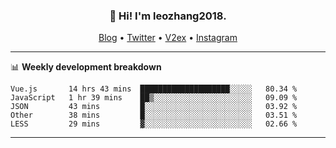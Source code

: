 <h3 align="center">👋 Hi! I'm leozhang2018.</h3>
<p align="center">
  <a href="https://code.leozhang2018.me">Blog</a> •
  <a href="https://twitter.com/leozhang2018">Twitter</a> •
  <a href="https://www.v2ex.com/member/leozhang">V2ex</a> •
  <a href="https://www.instagram.com/leozhanghere">Instagram</a>
</p>

-------

📊 **Weekly development breakdown**
<!--START_SECTION:waka-->
```text
Vue.js       14 hrs 43 mins  ████████████████████░░░░░   80.34 % 
JavaScript   1 hr 39 mins    ██▒░░░░░░░░░░░░░░░░░░░░░░   09.09 % 
JSON         43 mins         █░░░░░░░░░░░░░░░░░░░░░░░░   03.92 % 
Other        38 mins         █░░░░░░░░░░░░░░░░░░░░░░░░   03.51 % 
LESS         29 mins         ▓░░░░░░░░░░░░░░░░░░░░░░░░   02.66 % 
```
<!--END_SECTION:waka-->
-------
